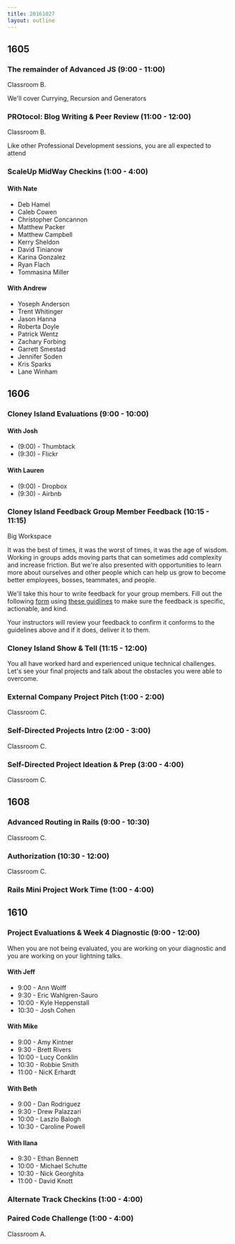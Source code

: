 ```yaml
---
title: 20161027
layout: outline
---
```


## 1605

### The remainder of Advanced JS (9:00 - 11:00)

Classroom B.

We'll cover Currying, Recursion and Generators

### PROtocol: Blog Writing & Peer Review (11:00 - 12:00)

Classroom B.

Like other Professional Development sessions, you are all expected to attend

### ScaleUp MidWay Checkins (1:00 - 4:00)

#### With Nate

- Deb Hamel
- Caleb Cowen
- Christopher Concannon
- Matthew Packer
- Matthew Campbell
- Kerry Sheldon
- David Tinianow
- Karina Gonzalez
- Ryan Flach
- Tommasina Miller


#### With Andrew

- Yoseph Anderson
- Trent Whitinger
- Jason Hanna
- Roberta Doyle
- Patrick Wentz
- Zachary Forbing
- Garrett Smestad
- Jennifer Soden
- Kris Sparks
- Lane Winham


## 1606

### Cloney Island Evaluations (9:00 - 10:00)

#### With Josh
* (9:00) - Thumbtack
* (9:30) - Flickr

#### With Lauren
* (9:00) - Dropbox
* (9:30) - Airbnb

### Cloney Island Feedback Group Member Feedback (10:15 - 11:15)

Big Workspace

It was the best of times, it was the worst of times, it was the age of wisdom. Working in groups adds moving parts that can sometimes add complexity and increase friction. But we're also presented with opportunities to learn more about ourselves and other people which can help us grow to become better employees, bosses, teammates, and people.

We'll take this hour to write feedback for your group members. Fill out the following [form](https://docs.google.com/forms/d/e/1FAIpQLSeTZakjgmbPwVs_gN1gpnWH0U2FuDtCJcmPsXSDy4svAk2SIw/viewform) using [these guidlines](https://github.com/turingschool/lesson_plans/blob/master/ruby_03-professional_rails_applications/cloney-island-week-2-feedback.md) to make sure the feedback is specific, actionable, and kind.

Your instructors will review your feedback to confirm it conforms to the guidelines above and if it does, deliver it to them.

### Cloney Island Show & Tell (11:15 - 12:00)

You all have worked hard and experienced unique technical challenges. Let's see your final projects and talk about the obstacles you were able to overcome.

### External Company Project Pitch (1:00 - 2:00)

Classroom C.

### Self-Directed Projects Intro (2:00 - 3:00)

Classroom C.

### Self-Directed Project Ideation & Prep (3:00 - 4:00)

Classroom C.


## 1608

### Advanced Routing in Rails (9:00 - 10:30)

Classroom C.

### Authorization (10:30 - 12:00)

Classroom C.

### Rails Mini Project Work Time (1:00 - 4:00)


## 1610

### Project Evaluations & Week 4 Diagnostic (9:00 - 12:00)

When you are not being evaluated, you are working on your diagnostic
and you are working on your lightning talks.

#### With Jeff
* 9:00  - Ann Wolff
* 9:30  - Eric Wahlgren-Sauro
* 10:00 - Kyle Heppenstall
* 10:30 - Josh Cohen

#### With Mike
* 9:00  - Amy Kintner
* 9:30  - Brett Rivers
* 10:00 - Lucy Conklin
* 10:30 - Robbie Smith
* 11:00 - NicK Erhardt

#### With Beth
* 9:00  - Dan Rodriguez
* 9:30  - Drew Palazzari
* 10:00 - Laszlo Balogh
* 10:30 - Caroline Powell

#### With Ilana
* 9:30  - Ethan Bennett
* 10:00 - Michael Schutte
* 10:30 - Nick Georghita
* 11:00 - David Knott

### Alternate Track Checkins (1:00 - 4:00)

### Paired Code Challenge (1:00 - 4:00)

Classroom A.
